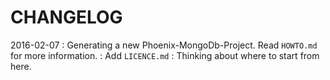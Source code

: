 CHANGELOG
=========

2016-02-07
:      Generating a new Phoenix-MongoDb-Project.
       Read `HOWTO.md` for more information.
:      Add `LICENCE.md`
:      Thinking about where to start from here.




